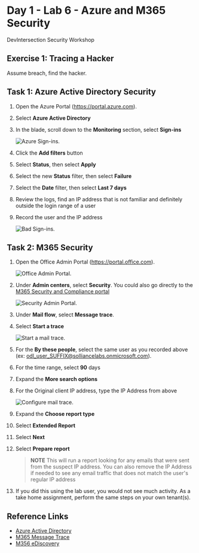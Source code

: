 # Day 1 - Lab 6 - Azure and M365 Security

DevIntersection Security Workshop

## Exercise 1: Tracing a Hacker

Assume breach, find the hacker.

## Task 1: Azure Active Directory Security

1. Open the Azure Portal (https://portal.azure.com).
2. Select **Azure Active Directory**
3. In the blade, scroll down to the **Monitoring** section, select **Sign-ins**

    ![Azure Sign-ins.](media/azure-sign-ins.png "Azure Sign-ins")

4. Click the **Add filters** button
5. Select **Status**, then select **Apply**
6. Select the new **Status** filter, then select **Failure**
7. Select the **Date** filter, then select **Last 7 days**
8. Review the logs, find an IP address that is not familiar and definitely outside the login range of a user
9. Record the user and the IP address

    ![Bad Sign-ins.](media/azure-bad-sign-ins.png "Bad Sign-ins")

## Task 2: M365 Security

1. Open the Office Admin Portal (https://portal.office.com).

    ![Office Admin Portal.](media/office-admin-center.png "Office admin portal")

2. Under **Admin centers**, select **Security**. You could also go directly to the [M365 Security and Compliance portal](https://protection.office.com/homepage)

    ![Security Admin Portal.](media/security-admin-center.png "Security admin portal")

3. Under **Mail flow**, select **Message trace**.
4. Select **Start a trace**

    ![Start a mail trace.](media/start-mail-trace.png "Start a mail trace")

5. For the **By these people**, select the same user as you recorded above (ex: odl_user_SUFFIX@solliancelabs.onmicrosoft.com).
6. For the time range, select **90** days
7. Expand the **More search options**
8. For the Original client IP address, type the IP Address from above

    ![Configure mail trace.](media/configure-mail-trace.png "Configure mail trace")

9. Expand the **Choose report type**
10. Select **Extended Report**
11. Select **Next**
12. Select **Prepare report**

    > **NOTE**  This will run a report looking for any emails that were sent from the suspect IP address.  You can also remove the IP Address if needed to see any email traffic that does not match the user's regular IP address

13. If you did this using the lab user, you would not see much activity.  As a take home assignment, perform the same steps on your own tenant(s).

## Reference Links

- [Azure Active Directory](https://docs.microsoft.com/en-us/azure/active-directory/fundamentals/active-directory-whatis)
- [M365 Message Trace](https://docs.microsoft.com/en-us/microsoft-365/security/office-365-security/message-trace-scc?view=o365-worldwide)
- [M356 eDiscovery](https://docs.microsoft.com/en-us/microsoft-365/compliance/ediscovery?view=o365-worldwide)
